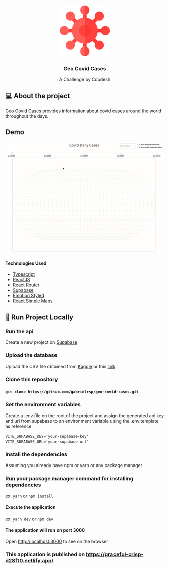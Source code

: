 <h1 align="center">
  <img src="/src/assets/virus-image.png" width="160px" />
</h1>

<h3 align="center">Geo Covid Cases</h3>

<p align="center">A Challenge by Coodesh</p>


## 💻 About the project

 Geo Covid Cases provides information about covid cases around the world throughout the days.
 
 ## Demo

![](covidcases.gif)

 #### Technologies Used 

  -  [Typescript](https://www.typescriptlang.org/)
  -  [ReactJS](https://reactjs.org/)
  -  [React Router](https://github.com/ReactTraining/react-router)
  -  [Supabase](https://supabase.com/)
  -  [Emotion Styled](https://emotion.sh/docs/styled/)
  -  [React Simple Maps](https://www.react-simple-maps.io/)
  

## 🔧 Run Project Locally

### Run the api 
  Create a new project on [Supabase](https://supabase.com/)

### Upload the database
Upload the CSV file obtained from [Kaggle](https://www.kaggle.com/datasets/yamqwe/omicron-covid19-variant-daily-cases) or this [link](https://challenges.coode.sh/covid/data/covid-variants.csv)

### Clone this repository

#### `git clone https://github.com/gabrielrsp/geo-covid-cases.git`

### Set the environment variables
Create a .env file on the root of the project and assign the generated api key and url from supabase to an environment variable using the .env.template as reference

`VITE_SUPABASE_KEY='your-supabase-key'` <br>
`VITE_SUPABASE_URL='your-supabase-url'`

### Install the dependencies
Assuming you already have npm or yarn or any package manager

### Run your package manager command for installing dependencies 
ex: `yarn` or `npm install`

#### Execute the application 

ex: `yarn dev` or `npm dev`

#### The application will run on port 3000

Open [http://localhost:3000](http://localhost:3000) to see on the browser

### This application is published on https://graceful-crisp-d28f10.netlify.app/





